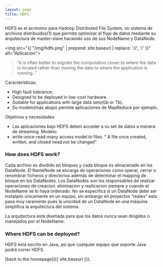 ```yaml
---
layout: page
title: HDFS
---
```


HDFS es el acrónimo para Hadoop Distributed File System, un sistema de archivos distribuidos(1)  que permite optimizar el flujo de datos mediante su arquitectura de master-slave haciendo uso de sus NodeName y DataNode.

<img src="{{ "/img/hdfs.png" | prepend: site.baseurl | replace: '//', '/' }}" alt="Aplicación">

> “it is often better to migrate the computation closer to where the data is located rather than moving the data to where the application is running..”

Características:
* High fault tolerance.
* Designed to be deployed in low-cost hardware.
* Suitable for applications with large data sets(Gb or Tb).
* Su modelo(más abajo) permite aplicaciones de MapReduce por ejemplo.

Objetivos y necesidades
* Las aplicaciones bajo HDFS deben acceder a su set de datos a manera de streaming.
Modelo:
* write-once-read-many access model to files. “ A file once created, written, and closed need not be changed”

### How does HDFS work?

Cada archivo es dividido en bloques y cada bloque es almacenado en los DataNode. El NameNode se encarga de operaciones como operar, cerrar o renombrar ficheros y directorios además de  determinar el mapping de bloque en los DataNodes. Los DataNodes son los responsables de realizar operaciones de creacion, eliminacion y replicacion siempre y cuando el NodeName se lo haya ordenado.
No se especifica si un DataNode debe ser instalado únicamente en un equipo, sin embargo en proyectos “reales” esto pasa muy raramente pues la unicidad de un DataNode en una máquina simplifica la arquitectura del sistema.

La arquitectura está diseñada para que los datos nunca sean dirigidos o manejados por el NodeName.

### Where HDFS can be deployed?
HDFS está escrito en Java, así que cualquier equipo que soporte Java podrá correr HDFS.

[back to the homepage]({{ site.baseurl }}).
